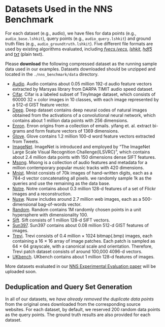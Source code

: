 # Datasets Used in the NNS Benchmark

For each dataset (e.g., audio), we have files for data points (e.g., `audio_base.lshkit`), query points (e.g., `audio_query.lshkit`) and ground truth files (e.g., `audio_groundtruth.lshkit`). Five different file formats are used by existing algorithms evaluated, including [*fvecs*,*ivecs*](http://corpus-texmex.irisa.fr), [*lshkit*](http://www.kgraph.org/index.php?n=Main.LshkitFormat), [*hdf5*](https://github.com/mariusmuja/flann) and [*txt*](https://github.com/DBWangGroupUNSW/SRS) (plain text).

Please **download** the following compressed dataset as the running sample data used in our examples. Datasets downloaded should be unzipped and located in the `./nns_benchmark/data` directory.

- [Audio](https://www.dropbox.com/s/1hhaz08i3qk4ett/audio.zip?dl=0). Audio contains about 0.05 million 192-d audio feature vectors extracted by Marsyas library from DARPA TIMIT audio speed dataset.
- [Cifar](https://www.dropbox.com/s/pcliqe2cl4qc5ff/cifar.hdf5?dl=0). Cifar is a labeled subset of TinyImage dataset, which consists of 60000 32 × color images in 10 classes, with each image represented by a 512-d GIST feature vector.
- [Deep](https://www.dropbox.com/s/y9c0vf9jac7yax8/deep.hdf5?dl=0). Deep dataset contains deep neural codes of natural images obtained from the activations of a convolutional neural network, which contains about 1 million data points with 256 dimensions.
- [Enron](https://www.dropbox.com/s/z56uf5qdmpp6iqo/enron.hdf5?dl=0). Enron origins from a collection of emails. yifang et. al. extract bi-grams and form feature vectors of 1369 dimensions.
- [Glove](https://www.dropbox.com/s/xg0jvdnp8oszhuu/glove.hdf5?dl=0). Glove contains 1.2 million 100-d word feature vectors extracted from Tweets.
- [ImageNet](https://www.dropbox.com/s/w8qj7w8lloify5y/imageNet.hdf5?dl=0). ImageNet is introduced and employed by “The ImageNet Large Scale Visual Recognition Challenge(ILSVRC)”, which contains about 2.4 million data points with 150 dimensions dense SIFT features.
- [Msong](https://www.dropbox.com/s/mh11y5q7dugehwi/millionSong.hdf5?dl=0). Msong is a collection of audio features and metadata for a million contemporary popular music tracks with 420 dimensions.
- [Mnist](https://www.dropbox.com/s/wg25xib5iiszu4k/MNIST.hdf5?dl=0). Mnist consists of 70k images of hand-written digits, each as a 784-d vector concatenating all pixels. we randomly sample 1k as the queries and use the remaining as the data base.
- [Notre](https://www.dropbox.com/s/v876ggkmodvr4xo/notre.hdf5?dl=0). Notre contains about 0.3 million 128-d features of a set of Flickr images and a reconstruction.
- [Nusw](https://www.dropbox.com/s/7yxx17vig60yxsl/nuswide.hdf5?dl=0). Nusw includes around 2.7 million web images, each as a 500-dimensional bag-of-words vector.
- [Random](https://pan.baidu.com/s/1o8PPSfC). Random contains 1M randomly chosen points in a unit hypersphere with dimensionality 100.
- [Sift](https://www.dropbox.com/s/vbdb0imp83t6pb1/sift.hdf5?dl=0). Sift consists of 1 million 128-d SIFT vectors.
- [Sun397](https://www.dropbox.com/s/h8lvtvfbejghi99/sun.hdf5?dl=0). Sun397 contains about 0.08 million 512-d GIST features of images.
- [Trevi](https://www.dropbox.com/s/9ezi2gkuhnkem6d/trevi.hdf5?dl=0). Trevi consists of 0.4 million × 1024 bitmap(.bmp) images, each containing a 16 × 16 array of image patches. Each patch is sampled as 64 × 64 grayscale, with a canonical scale and orientation. Therefore, Trevi patch dataset consists of around 100,000 4096-d vectors.
- [UKbench](https://www.dropbox.com/s/frra3z1bi7otjo5/ukbench.hdf5?dl=0). UKbench contains about 1 million 128-d features of images.

More datasets evaluated in our [NNS Experimental Evaluation paper](https://arxiv.org/abs/1610.02455) will be uploaded soon. 

## Deduplication and Query Set Generation

In all of our datasets, we *have already removed the duplicate data points* from the original ones downloaded from the corresponding source websites. For each dataset, by default, we reserved 200 random data points as the query points. The ground truth results are also provided for each dataset.
